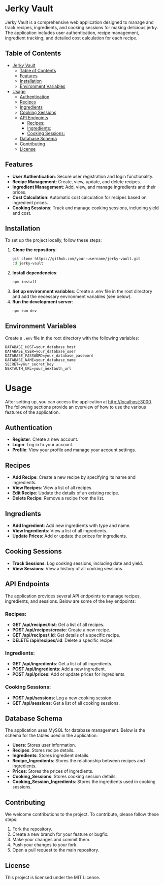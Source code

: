 # Jerky Vault

Jerky Vault is a comprehensive web application designed to manage and track recipes, ingredients, and cooking sessions for making delicious jerky. The application includes user authentication, recipe management, ingredient tracking, and detailed cost calculation for each recipe.

## Table of Contents

- [Jerky Vault](#jerky-vault)
  - [Table of Contents](#table-of-contents)
  - [Features](#features)
  - [Installation](#installation)
  - [Environment Variables](#environment-variables)
- [Usage](#usage)
  - [Authentication](#authentication)
  - [Recipes](#recipes)
  - [Ingredients](#ingredients)
  - [Cooking Sessions](#cooking-sessions)
  - [API Endpoints](#api-endpoints)
    - [Recipes:](#recipes-1)
    - [Ingredients:](#ingredients-1)
    - [Cooking Sessions:](#cooking-sessions-1)
  - [Database Schema](#database-schema)
  - [Contributing](#contributing)
  - [License](#license)

## Features

- **User Authentication**: Secure user registration and login functionality.
- **Recipe Management**: Create, view, update, and delete recipes.
- **Ingredient Management**: Add, view, and manage ingredients and their prices.
- **Cost Calculation**: Automatic cost calculation for recipes based on ingredient prices.
- **Cooking Sessions**: Track and manage cooking sessions, including yield and cost.

## Installation

To set up the project locally, follow these steps:

1. **Clone the repository**:
   ```bash
   git clone https://github.com/your-username/jerky-vault.git
   cd jerky-vault
    ```
2. **Install dependencies**:
   ```bash
   npm install
   ```
3. **Set up environment variables**:
   Create a .env file in the root directory and add the necessary environment variables (see below).
4. **Run the development server**:
    ```bash
   npm run dev
   ```

## Environment Variables

Create a `.env` file in the root directory with the following variables:

    
    DATABASE_HOST=your_database_host
    DATABASE_USER=your_database_user
    DATABASE_PASSWORD=your_database_password
    DATABASE_NAME=your_database_name
    SECRET=your_secret_key
    NEXTAUTH_URL=your_nextauth_url
   

# Usage

After setting up, you can access the application at [http://localhost:3000](http://localhost:3000). The following sections provide an overview of how to use the various features of the application.

## Authentication

- **Register**: Create a new account.
- **Login**: Log in to your account.
- **Profile**: View your profile and manage your account settings.

## Recipes

- **Add Recipe**: Create a new recipe by specifying its name and ingredients.
- **View Recipes**: View a list of all recipes.
- **Edit Recipe**: Update the details of an existing recipe.
- **Delete Recipe**: Remove a recipe from the list.

## Ingredients

- **Add Ingredient**: Add new ingredients with type and name.
- **View Ingredients**: View a list of all ingredients.
- **Update Prices**: Add or update the prices for ingredients.

## Cooking Sessions

- **Track Sessions**: Log cooking sessions, including date and yield.
- **View Sessions**: View a history of all cooking sessions.

## API Endpoints

The application provides several API endpoints to manage recipes, ingredients, and sessions. Below are some of the key endpoints:

### Recipes:

- **GET /api/recipes/list**: Get a list of all recipes.
- **POST /api/recipes/create**: Create a new recipe.
- **GET /api/recipes/:id**: Get details of a specific recipe.
- **DELETE /api/recipes/:id**: Delete a specific recipe.

### Ingredients:

- **GET /api/ingredients**: Get a list of all ingredients.
- **POST /api/ingredients**: Add a new ingredient.
- **POST /api/prices**: Add or update prices for ingredients.

### Cooking Sessions:

- **POST /api/sessions**: Log a new cooking session.
- **GET /api/sessions**: Get a list of all cooking sessions.

## Database Schema

The application uses MySQL for database management. Below is the schema for the tables used in the application:

- **Users**: Stores user information.
- **Recipes**: Stores recipe details.
- **Ingredients**: Stores ingredient details.
- **Recipe_Ingredients**: Stores the relationship between recipes and ingredients.
- **Prices**: Stores the prices of ingredients.
- **Cooking_Sessions**: Stores cooking session details.
- **Cooking_Session_Ingredients**: Stores the ingredients used in cooking sessions.

## Contributing

We welcome contributions to the project. To contribute, please follow these steps:

1. Fork the repository.
2. Create a new branch for your feature or bugfix.
3. Make your changes and commit them.
4. Push your changes to your fork.
5. Open a pull request to the main repository.

## License

This project is licensed under the MIT License. 